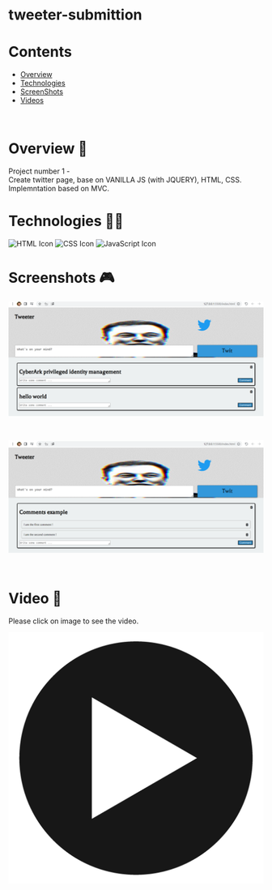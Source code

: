 # tweeter-submittion

# Contents

-   [Overview](#overview-)
-   [Technologies](#technologies-)
-   [ScreenShots](#ScreenShots-)
-   [Videos](#videos-)

<br />

# Overview 👋

Project number 1 -
<br />
Create twitter page, base on VANILLA JS (with JQUERY), HTML, CSS.
<br />
Implemntation based on MVC.
<br />

# Technologies 👨‍💻

![HTML Icon](https://i.ibb.co/9tyHGr7/html-logo.png, "HTML")
![CSS Icon](https://i.ibb.co/b3QNSgX/css-logo.png, "CSS")
![JavaScript Icon](https://i.ibb.co/L5RS8g1/Group-11.png, "JavaScript")

# Screenshots 🎮

![Welcome](src/gitgubshots/1.png)

<br />

![Setting](src/gitgubshots/2.png)

<br />

# Video 🎥

Please click on image to see the video.

[![Demo](src/gitgubshots/3.png)](https://youtu.be/FDHk3ikGqbs)
